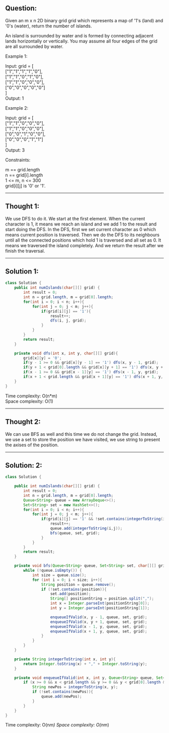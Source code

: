 ## Question: 

Given an m x n 2D binary grid grid which represents a map of '1's (land) and '0's (water), return the number of islands.

An island is surrounded by water and is formed by connecting adjacent lands horizontally or vertically. You may assume all four edges of the grid are all surrounded by water.

Example 1:

Input: grid = [  
  ["1","1","1","1","0"],  
  ["1","1","0","1","0"],  
  ["1","1","0","0","0"],  
  ["0","0","0","0","0"]  
]  
Output: 1  

Example 2:  

Input: grid = [  
  ["1","1","0","0","0"],  
  ["1","1","0","0","0"],  
  ["0","0","1","0","0"],  
  ["0","0","0","1","1"]  
]  
Output: 3  
 
Constraints:  

m == grid.length  
n == grid[i].length  
1 <= m, n <= 300  
grid[i][j] is '0' or '1'.  

---
## Thought 1:
We use DFS to do it. We start at the first element. When the current character is 1, it means we reach an island and we add 1 to the 
result and start doing the DFS. In the DFS, first we set current character as 0 which means current position is traversed. Then we do the 
DFS to its neighbours until all the connected positions which hold 1 is traversed and all set as 0. It means we traversed the island completely. 
And we return the result after we finish the traversal.

---
## Solution 1:
```Java
class Solution {
    public int numIslands(char[][] grid) {
        int result = 0;
        int n = grid.length, m = grid[0].length;
        for(int i = 0; i < n; i++){
            for(int j = 0; j < m; j++){
                if(grid[i][j] == '1'){
                    result++;
                    dfs(i, j, grid);
                }
            }
        }
        return result;
    }

    private void dfs(int x, int y, char[][] grid){
        grid[x][y] = '0';
        if(y - 1 >= 0 && grid[x][y - 1] == '1') dfs(x, y - 1, grid);
        if(y + 1 < grid[0].length && grid[x][y + 1] == '1') dfs(x, y + 1, grid);
        if(x - 1 >= 0 && grid[x - 1][y] == '1') dfs(x - 1, y, grid);
        if(x + 1 < grid.length && grid[x + 1][y] == '1') dfs(x + 1, y, grid);       
    }
}
```
Time complexity: O(n*m)  
Space complexity: O(1)

---
## Thought 2:
We can use BFS as well and this time we do not change the grid. Instead, we use a set to store the position we have visited, we use string to present the axises of the position.

---
## Solution: 2:
```Java
class Solution {

    public int numIslands(char[][] grid) {
        int result = 0;
        int n = grid.length, m = grid[0].length;
        Queue<String> queue = new ArrayDeque<>();
        Set<String> set = new HashSet<>();
        for(int i = 0; i < n; i++){
            for(int j = 0; j < m; j++){
                if(grid[i][j] == '1' && !set.contains(integerToString(i,j))){
                    result++;
                    queue.add(integerToString(i,j));
                    bfs(queue, set, grid);
                }
            }
        }
        return result;
    }

    private void bfs(Queue<String> queue, Set<String> set, char[][] grid) {
        while (!queue.isEmpty()) {
            int size = queue.size();
            for (int i = 0; i < size; i++){
                String position = queue.remove();
                if (!set.contains(position)){
                    set.add(position);
                    String[] positionString = position.split(",");
                    int x = Integer.parseInt(positionString[0]);
                    int y = Integer.parseInt(positionString[1]);

                    enqueueIfValid(x, y - 1, queue, set, grid);
                    enqueueIfValid(x, y + 1, queue, set, grid);
                    enqueueIfValid(x - 1, y, queue, set, grid);
                    enqueueIfValid(x + 1, y, queue, set, grid);
                }
            }
        }
    }

    private String integerToString(int x, int y){
        return Integer.toString(x) + "," + Integer.toString(y);
    }

    private void enqueueIfValid(int x, int y, Queue<String> queue, Set<String> set, char[][] grid) {
        if (x >= 0 && x < grid.length && y >= 0 && y < grid[0].length && grid[x][y] == '1') {
            String newPos = integerToString(x, y);
            if (!set.contains(newPos)){
                queue.add(newPos);
            }
        }
    }    
}
```
Time complexity: O(n*m) 
Space complexity: O(n*m)
